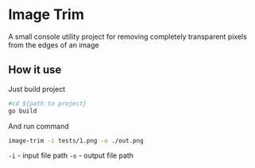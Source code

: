 # Image Trim

A small console utility project for removing completely transparent pixels from the edges of an image

## How it use

Just build project

```bash
#cd ${path to project}
go build
```
And run command 

```bash
image-trim -i tests/1.png -o ./out.png
```

`-i` - input file path
`-o` - output file path
